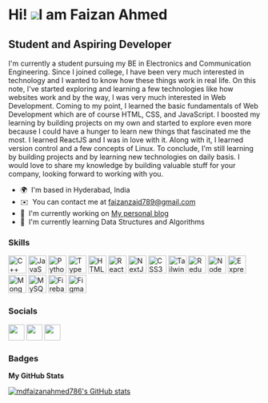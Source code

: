 Hi! ![](https://user-images.githubusercontent.com/18350557/176309783-0785949b-9127-417c-8b55-ab5a4333674e.gif)I am Faizan Ahmed
=======================================================================================================================================

Student and Aspiring Developer
------------------------------

I'm currently a student pursuing my BE in Electronics and Communication Engineering. Since I joined college, I have been very much interested in technology and I wanted to know how these things work in real life. On this note, I've started exploring and learning a few technologies like how websites work and by the way, I was very much interested in Web Development. Coming to my point, I learned the basic fundamentals of Web Development which are of course HTML, CSS, and JavaScript. I boosted my learning by building projects on my own and started to explore even more because I could have a hunger to learn new things that fascinated me the most. I learned ReactJS and I was in love with it. Along with it, I learned version control and a few concepts of Linux. To conclude, I'm still learning by building projects and by learning new technologies on daily basis. I would love to share my knowledge by building valuable stuff for your company, looking forward to working with you.

* 🌍  I'm based in Hyderabad, India
* ✉️  You can contact me at [faizanzaid789@gmail.com](mailto:faizanzaid789@gmail.com)
* 🚀  I'm currently working on [My personal blog](https://techwithfz.vercel.app)
* 🧠  I'm currently learning Data Structures and Algorithms

### Skills


<p align="left">
<a href="https://docs.microsoft.com/en-us/cpp/?view=msvc-170" target="_blank" rel="noreferrer"><img src="https://img.icons8.com/color/512/c-plus-plus-logo.png" width="36" height="36" alt="C++" /></a>
<a href="https://developer.mozilla.org/en-US/docs/Web/JavaScript" target="_blank" rel="noreferrer"><img src="https://img.icons8.com/color/512/javascript.png" width="36" height="36" alt="JavaScript" /></a>
<a href="https://www.python.org/" target="_blank" rel="noreferrer"><img src="https://img.icons8.com/color/512/python.png" width="36" height="36" alt="Python" /></a>
<a href="https://www.typescriptlang.org/" target="_blank" rel="noreferrer"><img src="https://img.icons8.com/color/512/typescript.png" width="36" height="36" alt="TypeScript" /></a>
<a href="https://developer.mozilla.org/en-US/docs/Glossary/HTML5" target="_blank" rel="noreferrer"><img src="https://img.icons8.com/external-tal-revivo-shadow-tal-revivo/512/external-html-5-is-a-software-solution-stack-that-defines-the-properties-and-behaviors-of-web-page-logo-shadow-tal-revivo.png" width="36" height="36" alt="HTML5" /></a>
<a href="https://reactjs.org/" target="_blank" rel="noreferrer"><img src="https://img.icons8.com/plasticine/512/react.png" width="36" height="36" alt="React" /></a>
<a href="https://nextjs.org/docs" target="_blank" rel="noreferrer"><img src="https://img.icons8.com/color/512/nextjs.png" width="36" height="36" alt="NextJs" /></a>
<a href="https://www.w3.org/TR/CSS/#css" target="_blank" rel="noreferrer"><img src="https://img.icons8.com/color/512/css3.png" width="36" height="36" alt="CSS3" /></a>
<a href="https://tailwindcss.com/" target="_blank" rel="noreferrer"><img src="https://upload.wikimedia.org/wikipedia/commons/thumb/d/d5/Tailwind_CSS_Logo.svg/900px-Tailwind_CSS_Logo.svg.png?20211001194333" width="36" height="36" alt="TailwindCSS" /></a>
<a href="https://redux.js.org/" target="_blank" rel="noreferrer"><img src="https://img.icons8.com/color/512/redux.png" width="36" height="36" alt="Redux" /></a>
<a href="https://nodejs.org/en/" target="_blank" rel="noreferrer"><img src="https://img.icons8.com/fluency/512/node-js.png" width="36" height="36" alt="NodeJS" /></a>
<a href="https://expressjs.com/" target="_blank" rel="noreferrer"><img src="https://img.icons8.com/nolan/512/express-js.png" width="36" height="36" alt="Express" /></a>
<a href="https://www.mongodb.com/" target="_blank" rel="noreferrer"><img src="https://img.icons8.com/color/512/mongodb.png" width="36" height="36" alt="MongoDB" /></a>
<a href="https://www.mysql.com/" target="_blank" rel="noreferrer"><img src="https://img.icons8.com/fluency/512/mysql-logo.png" width="36" height="36" alt="MySQL" /></a>
<a href="https://firebase.google.com/" target="_blank" rel="noreferrer"><img src="https://img.icons8.com/color/512/firebase.png" width="36" height="36" alt="Firebase" /></a>
<a href="https://www.figma.com/" target="_blank" rel="noreferrer"><img src="https://img.icons8.com/color/512/figma.png" width="36" height="36" alt="Figma" /></a>
</p>


### Socials

<p align="left"><a href="https://www.github.com/mdfaizanahmed786" target="_blank" rel="noreferrer"><img src="https://img.icons8.com/3d-fluency/512/github.png" width="32" height="32" /></a> <a href="http://www.instagram.com/ahmed_faizan_7860/" target="_blank" rel="noreferrer"><img src="https://img.icons8.com/fluency/512/instagram-new.png" width="32" height="32" /></a> <a href="https://www.twitter.com/FaizanA52900440" target="_blank" rel="noreferrer"><img src="https://img.icons8.com/color/512/twitter.png" width="32" height="32" /></a></p>

### Badges

<b>My GitHub Stats</b>

<a href="http://www.github.com/mdfaizanahmed786"><img src="https://github-readme-stats.vercel.app/api?username=mdfaizanahmed786&show_icons=true&hide=&count_private=true&title_color=0891b2&text_color=ffffff&icon_color=0891b2&bg_color=1c1917&hide_border=true&show_icons=true" alt="mdfaizanahmed786's GitHub stats" /></a>
